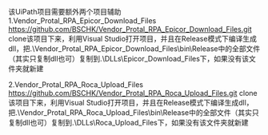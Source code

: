 该UiPath项目需要额外两个项目辅助
1.Vendor_Protal_RPA_Epicor_Download_Files
https://github.com/BSCHK/Vendor_Protal_RPA_Epicor_Download_Files.git
clone该项目下来，利用Visual Studio打开项目，并且在Release模式下编译生成dll，把.\Vendor_Protal_RPA_Epicor_Download_Files\bin\Release中的全部文件（其实只复制dll也可）复制到.\DLLs\Epicor_Download_Files下，如果没有该文件夹就新建

2.Vendor_Protal_RPA_Roca_Upload_Files
https://github.com/BSCHK/Vendor_Protal_RPA_Roca_Upload_Files.git
clone该项目下来，利用Visual Studio打开项目，并且在Release模式下编译生成dll，把.\Vendor_Protal_RPA_Roca_Upload_Files\bin\Release中的全部文件（其实只复制dll也可）复制到.\DLLs\Roca_Upload_Files下，如果没有该文件夹就新建